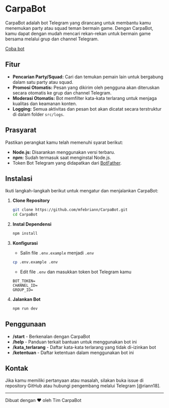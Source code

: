 # CarpaBot

CarpaBot adalah bot Telegram yang dirancang untuk membantu kamu menemukan party atau squad teman bermain game. Dengan CarpaBot, kamu dapat dengan mudah mencari rekan-rekan untuk bermain game bersama melalui grup dan channel Telegram.

[Coba bot](https://t.me/CariPartyBot)

## Fitur

- **Pencarian Party/Squad:** Cari dan temukan pemain lain untuk bergabung dalam satu party atau squad.
- **Promosi Otomatis:** Pesan yang dikirim oleh pengguna akan diteruskan secara otomatis ke grup dan channel Telegram.
- **Moderasi Otomatis:** Bot memfilter kata-kata terlarang untuk menjaga kualitas dan keamanan konten.
- **Logging:** Semua aktivitas dan pesan bot akan dicatat secara terstruktur di dalam folder `src/logs`.

## Prasyarat

Pastikan perangkat kamu telah memenuhi syarat berikut:

- **Node.js:** Disarankan menggunakan versi terbaru.
- **npm:** Sudah termasuk saat menginstal Node.js.
- Token Bot Telegram yang didapatkan dari [BotFather](https://t.me/BotFather).

## Instalasi

Ikuti langkah-langkah berikut untuk mengatur dan menjalankan CarpaBot:

1. **Clone Repository**

   ```bash
   git clone https://github.com/mfebriann/CarpaBot.git
   cd CarpaBot
   ```

2. **Instal Dependensi**

   ```bash
   npm install
   ```

3. **Konfigurasi**

   - Salin file `.env.example` menjadi `.env`

   ```bash
   cp .env.example .env
   ```

   - Edit file `.env` dan masukkan token bot Telegram kamu

   ```
   BOT_TOKEN=
   CHANNEL_ID=
   GROUP_ID=
   ```

4. **Jalankan Bot**
   ```bash
   npm run dev
   ```

## Penggunaan

- **/start** - Berkenalan dengan CarpaBot
- **/help** - Panduan terkait bantuan untuk menggunakan bot ini
- **/kata_terlarang** - Daftar kata-kata terlarang yang tidak di-izinkan bot
- **/ketentuan** - Daftar ketentuan dalam menggunakan bot ini

## Kontak

Jika kamu memiliki pertanyaan atau masalah, silakan buka issue di repository GitHub atau hubungi pengembang melalui Telegram [@riann18].

---

Dibuat dengan ❤️ oleh Tim CarpaBot

